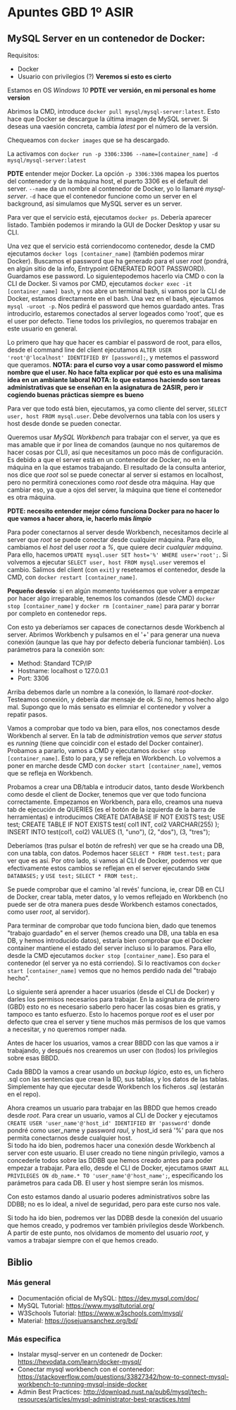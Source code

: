 # Apuntes GBD 1º ASIR

## MySQL Server en un contenedor de Docker:
Requisitos:
- Docker 
- Usuario con privilegios (?) **Veremos si esto es cierto**  

Estamos en OS *Windows 10* **PDTE ver versión, en mi personal es home version**

Abrimos la CMD, introduce `docker pull mysql/mysql-server:latest`. Esto hace que Docker
se descargue la última imagen de MySQL server. Si deseas una vaesión concreta, cambia *latest*
por el número de la versión.  

Chequeamos con `docker images` que se ha descargado.  

La activamos con `docker run -p 3306:3306 --name=[container_name] -d mysql/mysql-server:latest`  

**PDTE** entender mejor Docker. La opción `-p 3306:3306` mapea los puertos del contenedor y de la máquina host,
el puerto 3306 es el default del server. `--name` da un nombre al contenedor de Docker, yo lo llamaré *mysql-server*.
`-d` hace que el contenedor funcione como un server en el background, así simulamos que MySQL server es un server.  

Para ver que el servicio está, ejecutamos `docker ps`. Debería aparecer listado. También podemos ir mirando la
GUI de Docker Desktop y usar su CLI.  

Una vez que el servicio está corriendocomo contenedor, desde la CMD ejecutamos `docker logs [container_name]` (también podemos mirar Docker).
Buscamos el password que ha generado para el user *root* (pondrá, en algún sitio de la info, Entrypoint GENERATED ROOT PASSWORD).
Guardamos ese password. Lo siguientepodemos hacerlo via CMD o con la CLI de Docker. Si vamos por CMD, ejecutamos
`docker exec -it [container_name] bash`, y nos abre un terminal bash, si vamos por la CLI de Docker, estamos
directamente en el bash. Una vez en el bash, ejecutamos `mysql -uroot -p`. Nos pedirá el password que
hemos guardado antes. Tras introducirlo, estaremos conectados al server logeados como 'root', que es el user por defecto.
Tiene todos los privilegios, no queremos trabajar en este usuario en general.  

Lo primero que hay que hacer es cambiar el password de root, para ellos, desde el command line del client
ejecutamos `ALTER USER 'root'@'localhost' IDENTIFIED BY [password];`, y metemos el password que queramos. 
**NOTA: para el curso voy a usar como password el mismo nombre que el user. No hace falta explicar por qué esto es una malísima idea en un ambiante laboral**
**NOTA: lo que estamos haciendo son tareas administrativas que se enseñan en la asignatura de 2ASIR, pero ir cogiendo buenas prácticas siempre es bueno**  

Para ver que todo está bien, ejecutamos, ya como cliente del server, `SELECT user, host FROM mysql.user`. Debe devolvernos una
tabla con los users y host desde donde se pueden conectar.  

Queremos usar *MySQL Workbench* para trabajar con el server, ya que es mas amable que ir por linea de comandos (aunque no nos quitaremos de hacer
cosas por CLI), así que necesitamos un poco más de configuración. Es debido a que el server está en un contenedor de Docker, no en la máquina en 
la que estamos trabajando. El resultado de la consulta anterior, nos dice que *root* sol se puede conectar al server si estamos en localhost, pero
no permitirá conecxiones como *root* desde otra máquina. Hay que cambiar eso, ya que a ojos del server, la máquina que tiene el contenedor es 
otra máquina.  

**PDTE: necesito entender mejor cómo funciona Docker para no hacer lo que vamos a hacer ahora, ie, hacerlo más *limpio***  

Para poder conectarnos al server desde Workbench, necesitamos decirle al server que *root* se puede conectar desde cualquier máquina.
Para ello, cambiamos el *host* del user *root* a *%*, que quiere decir *cualquier máquina*. Para ello, hacemos
`UPDATE mysql.user SET host='%' WHERE user='root';`. Si volvemos a ejecutar `SELECT user, host FROM mysql.user` 
veremos el cambio. Salimos del client (con `exit`) y reseteamos el contenedor, desde la CMD, con `docker restart [container_name]`.  

**Pequeño desvío**: si en algún momento tuviésemos que volver a empezar por hacer algo irreparable, tenemos los comandos (desde CMD)
`docker stop [container_name]` y `docker rm [container_name]` para parar y borrar por completo en contenedor reps.  

Con esto ya deberíamos ser capaces de conectarnos desde Workbench al server. Abrimos Workbench y pulsamos en el '+' para generar
una nueva conexión (aunque las que hay por defecto debería funcionar también). Los parámetros para la conexión son:
- Method: Standard TCP/IP
- Hostname: localhost o 127.0.0.1
- Port: 3306

Arriba debemos darle un nombre a la conexión, lo llamaré *root-docker*. Testeamos conexión, y debería dar mensaje de ok. Si no, 
hemos hecho algo mal. Supongo que lo más sensato es elimniar el contenedor y volver a repatir pasos.  

Vamos a comprobar que todo va bien, para ellos, nos conectamos desde Workbench al server. En la tab de *administration* vemos que 
*server status* es *running* (tiene que coincidir con el estado del Docker container). Probamos a pararlo, vamos a 
CMD y ejecutamos `docker stop [container_name]`. Esto lo para, y se refleja en Workbench. Lo 
volvemos a poner en marche desde CMD con `docker start [container_name]`, vemos que se refleja en Workbench.  

Probamos a crear una DB/tabla e introducir datos, tanto desde Workbench como desde el client de Docker, tenemos que ver
que todo funciona correctamente. Empezamos en Workbench, para ello, creamos una nueva tab de ejecución de QUERIES
(es el botón de la izquierda de la barra de herramientas) e introducimos
		CREATE DATABASE IF NOT EXISTS test;
		USE test;
		CREATE TABLE IF NOT EXISTS test(
			col1 INT,
			col2 VARCHAR(255)
		);
		INSERT INTO test(col1, col2) VALUES (1, "uno"), (2, "dos"), (3, "tres");
		

Deberíamos (tras pulsar el botón de refresh) ver que se ha creado una DB, con una tabla, con datos. Podemos hacer `SELECT * FROM test.test;`
para ver que es así. Por otro lado, si vamos al CLI de Docker, podemos ver que efectivamente estos cambios se reflejan en el server
ejecutando `SHOW DATABASES;` y `USE test;` `SELECT * FROM test;`.  

Se puede comprobar que el camino 'al revés' funciona, ie, crear DB en CLI de Docker, crear tabla, meter datos, y lo vemos reflejado en Workbench 
(no puede ser de otra manera pues desde Workbench estamos conectados, como user *root*, al servidor).  

Para terminar de comprobar que todo funciona bien, dado que tenemos "trabajo guardado" en el server (hemos creado una DB, una tabla en esa DB, y hemos
introducido datos), estaría bien comprobar que el Docker container mantiene el estado del server incluso si lo paramos. Para ello, desde la CMD
ejecutamos `docker stop [container_name]`. Eso para el contenedor (el server ya no está corriendo). Si lo reactivamos con `docker start [container_name]`
vemos que no hemos perdido nada del "trabajo hecho".  

Lo siguiente será aprender a hacer usuarios (desde el CLI de Docker) y darles los permisos necesarios para trabajar. En la asignatura de primero (GBD) esto no
es necesario saberlo pero hacer las cosas bien es gratis, y tampoco es tanto esfuerzo. Esto lo hacemos porque *root* es el user por defecto que crea el server
y tiene muchos más permisos de los que vamos a necesitar, y no queremos romper nada.  

Antes de hacer los usuarios, vamos a crear BBDD con las que vamos a ir trabajando, y después nos crearemos un user con (todos) los privilegios sobre esas BBDD.  

Cada BBDD la vamos a crear usando un *backup lógico*, esto es, un fichero .sql con las sentencias que crean la BD, sus tablas, y los datos de las tablas. Simplemente hay
que ejecutar desde Workbench los ficheros .sql (estarán en el repo).  

Ahora creamos un usuario para trabajar en las BBDD que hemos creado desde *root*. Para crear un usuario, vamos al CLI de Docker 
y ejecutamos `CREATE USER 'user_name'@'host_id' IDENTIFIED BY 'password'`
donde pondré como user_name y password *raul*, y host_id será '%' para que nos permita conectarnos desde cualquier host.  
Si todo ha ido bien, podremos hacer una conexión desde Workbench al server con este usuario. El user creado no tiene ningún privilegio, vamos a 
concederle todos sobre las DDBB que hemos creado antes para poder empezar a trabajar. Para ello, desde el CLI de Docker, ejecutamos 
`GRANT ALL PRIVILEGES ON db_name.* TO 'user_name'@'host_name';`, especificando los parámetros para cada DB. El user y host siempre serán los mismos.  

Con esto estamos dando al usuario poderes administrativos sobre las DDBB; no es lo ideal, a nivel de seguridad, pero para este curso nos vale.  

Si todo ha ido bien, podremos ver las DDBB desde la conexión del usuario que hemos creado, y podremos ver también privilegios desde Workbench. 
A partir de este punto, nos olvidamos de momento del usuario *root*, y vamos a trabajar siempre con el que hemos creado.



## Biblio

### Más general
- Documentación oficial de MySQL: https://dev.mysql.com/doc/
- MySQL Tutorial: https://www.mysqltutorial.org/
- W3Schools Tutorial: https://www.w3schools.com/mysql/
- Material: https://josejuansanchez.org/bd/

### Más específica
- Instalar mysql-server en un contenedr de Docker: https://hevodata.com/learn/docker-mysql/
- Conectar mysql workbench con el contenedor: https://stackoverflow.com/questions/33827342/how-to-connect-mysql-workbench-to-running-mysql-inside-docker
- Admin Best Practices: http://download.nust.na/pub6/mysql/tech-resources/articles/mysql-administrator-best-practices.html
